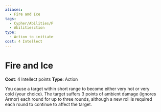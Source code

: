 ```yaml
---
aliases:
  - Fire and Ice
tags:
  - Cypher/Abilities/F
  - Abilitiesction
type:
  - Action to initiate
cost: 4 Intellect
---
```


# Fire and Ice

**Cost**: 4 Intellect points
**Type**: Action

You cause a target within short range to become either very hot or very cold (your choice). The target suffers 3 points of ambient damage (ignores Armor) each round for up to three rounds, although a new roll is required each round to continue to affect the target.

